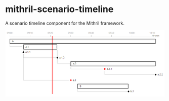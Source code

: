 # mithril-scenario-timeline

A scenario timeline component for the Mithril framework.

![screenshot](img/mithril-scenario-timeline.png)

